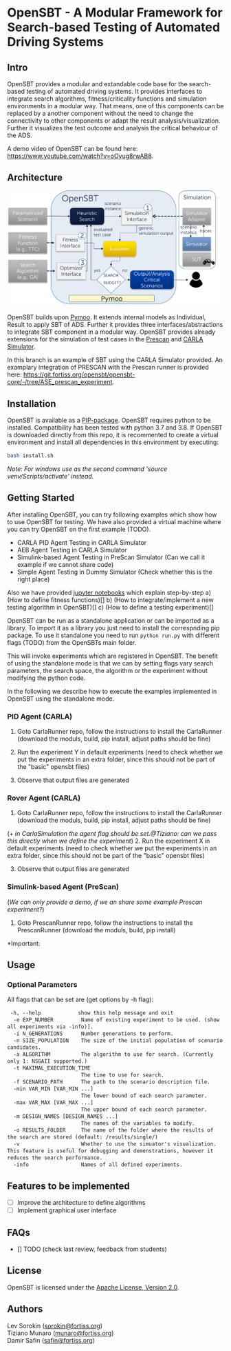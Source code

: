 # OpenSBT - A Modular Framework for Search-based Testing of Automated Driving Systems


## Intro

OpenSBT provides a modular and extandable code base for the search-based testing of automated driving systems. It provides interfaces to integrate search algorithms, fitness/criticality functions and simulation environments in a modular way. That means, one of this components can be replaced by a another component without the need to change the connectivity to other components or adapt the result analysis/visualization. Further it visualizes the test outcome and analysis the critical behaviour of the ADS. 

A demo video of OpenSBT can be found here: https://www.youtube.com/watch?v=oOyug8rwAB8.


## Architecture

[<img src="doc/figures/OpenSBT_architecture.png" width="500"/>]()

OpenSBT builds upon [Pymoo](https://pymoo.org/). It extends internal models as Individual, Result to apply SBT of ADS.
Further it provides three interfaces/abstractions to integrate 
SBT component in a modular way.
OpenSBT provides already extensions for the simulation of test cases in the [Prescan](https://git.fortiss.org/opensbt/prescan_runner) and [CARLA Simulator](https://git.fortiss.org/opensbt/carla-runner). 

In this branch is an example of SBT using the CARLA Simulator provided. An examplary integration of PRESCAN with the Prescan runner is provided here:
https://git.fortiss.org/opensbt/opensbt-core/-/tree/ASE_prescan_experiment.

## Installation

OpenSBT is available as a [PIP-package](TODO). OpenSBT requires python to be installed. Compatibility has been tested with python 3.7 and 3.8. 
If OpenSBT is downloaded directly from this repo, it is recommented to create a virtual environment and install all dependencies in this environment by executing:

```bash
bash install.sh
```

*Note: For windows use as the second command 'source venv/Scripts/activate' instead.*

## Getting Started
After installing OpenSBT, you can try following examples which show how to use OpenSBT for testing. We have also provided a virtual machine
where you can try OpenSBT on the first example (TODO).

- CARLA PID Agent Testing in CARLA Simulator 
- AEB Agent Testing in CARLA Simulator
- Simulink-based Agent Testing in PreScan Simulator (Can we call it example if we cannot share code)
- Simple Agent Testing in Dummy Simulator (Check whether this is the right place)

Also we have provided [jupyter notebooks]() which explain step-by-step 
a) (How to define fitness functions)[]
b) (How to integrate/implement a new testing algorithm in OpenSBT)[]
c) (How to define a testing experiment)[]

OpenSBT can be run as a standalone application or can be imported as a library. To import it as a library you just need to install the correspnding pip package. To use it standalone you need to run `python run.py` with different flags (TODO) from the OpenSBTs main folder.

This will invoke experiments which are registered in OpenSBT. The benefit of using the standalone mode is that we can by setting flags vary search parameters, the search space, the algorithm or the experiment without modifying the python code.

In the following we describe how to execute the examples implemented in OpenSBT using the standalone mode.

### PID Agent (CARLA)

1. Goto CarlaRunner repo, follow the instructions to install the CarlaRunner 
(download the moduls, build, pip install, adjust paths should be fine)

2. Run the experiment Y in default experiments (need to check whether we put the experiments in an extra folder, since this should not be part of the "basic" opensbt files)

3. Observe that output files are generated

### Rover Agent (CARLA)

1. Goto CarlaRunner repo, follow the instructions to install the CarlaRunner 
(download the moduls, build, pip install, adjust paths should be fine)

(+ *in CarlaSimulation the agent flag should be set.@Tiziano: can we pass this directly when we define the experiment*)
2. Run the experiment X in default experiments (need to check whether we put the experiments in an extra folder, since this should not be part of the "basic" opensbt files)

3. Observe that output files are generated

### Simulink-based Agent (PreScan) 
(*We can only provide a demo, if we an share some example Prescan experiment?*)

1. Goto PrescanRunner repo, follow the instructions to install the PrescanRunner 
(download the moduls, build, pip install)

*Important:  


## Usage


### Optional Parameters

All flags that can be set are (get options by -h flag):

```
 -h, --help            show this help message and exit
  -e EXP_NUMBER         Name of existing experiment to be used. (show all experiments via -info)].
  -i N_GENERATIONS      Number generations to perform.
  -n SIZE_POPULATION    The size of the initial population of scenario candidates.
  -a ALGORITHM          The algorithm to use for search. (Currently only 1: NSGAII supported.)
  -t MAXIMAL_EXECUTION_TIME
                        The time to use for search.
  -f SCENARIO_PATH      The path to the scenario description file.
  -min VAR_MIN [VAR_MIN ...]
                        The lower bound of each search parameter.
  -max VAR_MAX [VAR_MAX ...]
                        The upper bound of each search parameter.
  -m DESIGN_NAMES [DESIGN_NAMES ...]
                        The names of the variables to modify.
  -o RESULTS_FOLDER     The name of the folder where the results of the search are stored (default: /results/single/)
  -v                    Whether to use the simuator's visualization. This feature is useful for debugging and demonstrations, however it reduces the search performance.
  -info                 Names of all defined experiments.
```

## Features to be implemented

- [ ] Improve the architecture to define algorithms
- [ ] Implement graphical user interface

## FAQs

- [] TODO (check last review, feedback from students)

## License

OpenSBT is licensed under the [Apache License, Version 2.0](LICENSE).

## Authors

Lev Sorokin (sorokin@fortiss.org) \
Tiziano Munaro (munaro@fortiss.org) \
Damir Safin (safin@fortiss.org) 

